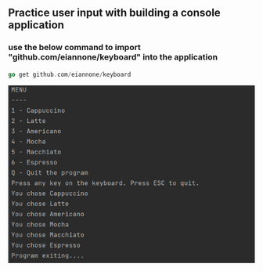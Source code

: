 ## Practice user input with building a console application
### use the below command to import "github.com/eiannone/keyboard" into the application

```go
go get github.com/eiannone/keyboard
```

![img.png](img.png)